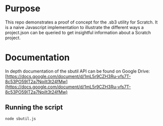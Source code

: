 # Purpose
This repo demonstrates a proof of concept for the .sb3 utility for Scratch. It is a naive Javascript implementation to illustrate the different ways a project.json can be queried to get insightful information about a Scratch project.

# Documentation
In depth documentation of the sbutil API can be found on Google Drive: [https://docs.google.com/document/d/1mL5r9CZH3Ru-vfs7T-8c53PO59IT2a7NpiIt3t24fMw](https://docs.google.com/document/d/1mL5r9CZH3Ru-vfs7T-8c53PO59IT2a7NpiIt3t24fMw)

## Running the script
```
node sbutil.js
```
